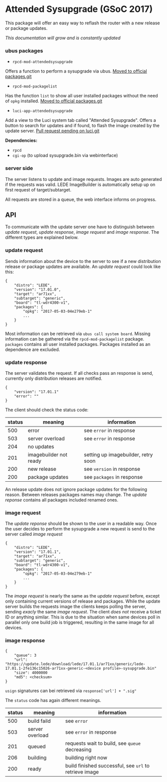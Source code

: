 # Attended Sysupgrade (GSoC 2017)

This package will offer an easy way to reflash the router with a new release or package updates.

*This documentation will grow and is constantly updated*

### ubus packages

* `rpcd-mod-attendedsysupgrade`

Offers a function to perform a sysupgrade via ubus. [Moved to official packages.git](https://github.com/openwrt/packages/tree/master/utils/rpcd-mod-attendedsysupgrade)

* `rpcd-mod-packagelist` 

Has the function `list` to show all user installed packages without the need of `opkg` installed. [Moved to official packages.git](https://github.com/openwrt/packages/tree/master/utils/rpcd-mod-packagelist)

* `luci-app-attendedsysupgrade`

Add a view to the Luci system tab called "Attended Sysupgrade". Offers a button to search for updates and if found, to flash the image created by the update server. [Pull request pending on luci.git](https://github.com/openwrt/luci/pull/1254)

**Dependencies:**
* `rpcd`
* `cgi-op` (to upload sysupgrade.bin via webinterface)

### server side

The server listens to update and image requests. Images are auto generated if the requests was valid. LEDE ImageBuilder is automatically setup up on first request of target/subtarget. 

All requests are stored in a queue, the web interface informs on progress. 

## API

To communicate with the update server one have to distinguish between *update request*, *update response*, *image request* and *image response*. The different types are explained below.

### update request

Sends information about the device to the server to see if a new distribution release or package updates are available. An *update request* could look like this:

	{
		"distro": "LEDE",
        "version": "17.01.0",
		"target": "ar71xx",
		"subtarget": "generic",
		"board": "tl-wdr4300-v1",
		"packages": {
			"opkg": "2017-05-03-04e279eb-1"
			...
		}   
	}

Most information can be retrieved via `ubus call system board`. Missing information can be gathered via the `rpcd-mod-packagelist` package.
`packages` contains all user installed packages. Packages installed as an dependence are excluded.

### update response

The server validates the request. If all checks pass an response is send, currently only distribution releases are notified. 

	{
		"version": "17.01.1"
		"error": ""
	}

The client should check the status code:

| status 	| meaning 					| information 	|
| --- 		| --- 						| --- 			|
| 500 		| error						| see `error` in response | 
| 503 		| server overload	   		| see `error` in response | 
| 204 		| no updates				| | 
| 201 		| imagebuilder not ready	| setting up imagebuilder, retry soon | 
| 200		| new release				| see `version` in response |
| 200		| package updates			| see `packages` in response | 

An release update does not ignore package updates for the following reason. Between releases packages names may change. The *update reponse* contains all packages included renamed ones.

### image request

The *update reponse* should be shown to the user in a readable way. Once the user decides to perform the sysupgrade a new request is send to the server called *image request*

	{
		"distro": "LEDE",
		"version": "17.01.1",
		"target": "ar71xx",
		"subtarget": "generic",
		"board": "tl-wdr4300-v1",
		"packages": {
			"opkg": "2017-05-03-04e279eb-1"
			...
		}   
	}

The *image request* is nearly the same as the *update request* before, except only containing current versions of release and packages. While the update server builds the requests image the clients keeps polling the server, sending *exacly* the same *image request*. The client _does not_ receive a ticket ID or anything similar. This is due to the situation when same devices poll in parallel only one build job is triggered, resulting in the same image for all devices.

### image response

	{
		"queue": 3
		"url": "https://update.lede/download/lede/17.01.1/ar71xx/generic/lede-17.01.1-2fe136c15026-ar71xx-generic-<device profile>-sysupgrade.bin"
		"size": 4000000
		"md5": <checksum>
	}

`usign` signatures can bei retrieved via `response['url'] + ".sig"`

The `status` code has again different meanings.

| status 	| meaning 				| information 	|
| --- 		| --- 					| --- 			|
| 500		| build faild			| see `error`	|
| 503 		| server overload   | see `error` in response | 
| 201		| queued				| requests wait to build, see `queue` decreasing |
| 206		| building				| building right now |
| 200		| ready					| build finished successful, see `url` to retrieve image |
